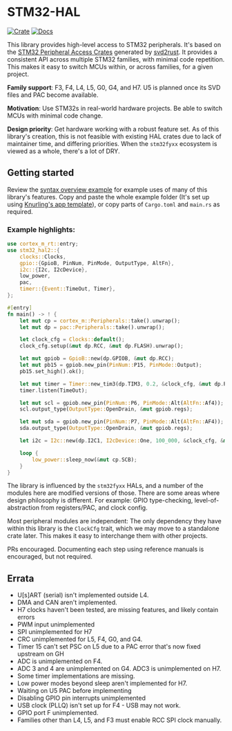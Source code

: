 # STM32-HAL

[![Crate](https://img.shields.io/crates/v/stm32-hal2.svg)](https://crates.io/crates/stm32-hal2)
[![Docs](https://docs.rs/stm32-hal2/badge.svg)](https://docs.rs/stm32-hal2)


This library provides high-level access to STM32 peripherals. It's based on the 
[STM32 Peripheral Access Crates](https://github.com/stm32-rs/stm32-rs) generated by 
[svd2rust](https://github.com/rust-embedded/svd2rust). It provides a consistent API across 
multiple STM32 families, with minimal code repetition. This makes it easy to switch MCUs 
within, or across families, for a given project.

**Family support**: F3, F4, L4, L5, G0, G4, and H7. U5 is planned once its SVD files and PAC
become available.

**Motivation**: Use STM32s in real-world hardware projects. Be able to switch MCUs with
minimal code change. 

**Design priority**: Get hardware working with a robust feature set.
As of this library's creation, this is not feasible with existing HAL crates due
to lack of maintainer time, and differing priorities. When the `stm32fyxx` ecosystem
is viewed as a whole, there's a lot of DRY.

## Getting started
Review the [syntax overview example](https://github.com/David-OConnor/stm32-hal/tree/main/examples/syntax_overview)
for example uses of many of this library's features. Copy and paste the whole example folder (It's set up
using [Knurling's app template](https://github.com/knurling-rs/app-template)), or copy parts of `Cargo.toml` 
and `main.rs` as required.

### Example highlights:
```rust
use cortex_m_rt::entry;
use stm32_hal2::{
    clocks::Clocks,
    gpio::{GpioB, PinNum, PinMode, OutputType, AltFn},
    i2c::{I2c, I2cDevice},
    low_power,
    pac,
    timer::{Event::TimeOut, Timer},
};

#[entry]
fn main() -> ! {
    let mut cp = cortex_m::Peripherals::take().unwrap();
    let mut dp = pac::Peripherals::take().unwrap();

    let clock_cfg = Clocks::default();
    clock_cfg.setup(&mut dp.RCC, &mut dp.FLASH).unwrap();

    let mut gpiob = GpioB::new(dp.GPIOB, &mut dp.RCC);
    let mut pb15 = gpiob.new_pin(PinNum::P15, PinMode::Output);
    pb15.set_high().ok();

    let mut timer = Timer::new_tim3(dp.TIM3, 0.2, &clock_cfg, &mut dp.RCC);
    timer.listen(TimeOut);

    let mut scl = gpiob.new_pin(PinNum::P6, PinMode::Alt(AltFn::Af4));
    scl.output_type(OutputType::OpenDrain, &mut gpiob.regs);

    let mut sda = gpiob.new_pin(PinNum::P7, PinMode::Alt(AltFn::AF4));
    sda.output_type(OutputType::OpenDrain, &mut gpiob.regs);

    let i2c = I2c::new(dp.I2C1, I2cDevice::One, 100_000, &clock_cfg, &mut dp.RCC);

    loop {
        low_power::sleep_now(&mut cp.SCB);
    }
}
```

The library is influenced by the `stm32fyxx` HALs, and a number of the modules here are modified 
versions of those. There are some areas where design philosophy is different. For example: GPIO type-checking,
level-of-abstraction from registers/PAC, and clock config.
    
Most peripheral modules are independent: The only dependency they have within this library
is the `ClockCfg` trait, which we may move to a standalone crate later. This makes
it easy to interchange them with other projects.

PRs encouraged. Documenting each step using reference manuals is encouraged, but not required.

## Errata

- U[s]ART (serial) isn't implemented outside L4.
- DMA and CAN aren't implemented.
- H7 clocks haven't been tested, are missing features, and likely contain errors
- PWM input unimplemented
- SPI unimplemented for H7
- CRC unimplemented for L5, F4, G0, and G4.
- Timer 15 can't set PSC on L5 due to a PAC error that's now fixed upstream on GH
- ADC is unimplemented on F4.
- ADC 3 and 4 are unimplemented on G4. ADC3 is unimplemented on H7.
- Some timer implementations are missing.
- Low power modes beyond sleep aren't implemented for H7.
- Waiting on U5 PAC before implementing
- Disabling GPIO pin interrupts unimplemented
- USB clock (PLLQ) isn't set up for F4 - USB may not work.
- GPIO port F unimplemented.
- Families other than L4, L5, and F3 must enable RCC SPI clock manually.